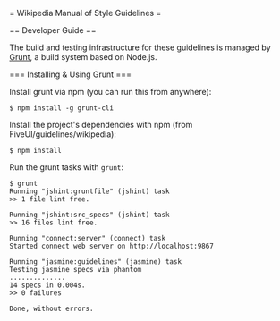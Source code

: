 = Wikipedia Manual of Style Guidelines =

== Developer Guide ==

The build and testing infrastructure for these guidelines is managed
by [Grunt](http://gruntjs.com), a build system based on Node.js.

=== Installing & Using Grunt ===

Install grunt via npm (you can run this from anywhere):

    $ npm install -g grunt-cli

Install the project's dependencies with npm (from FiveUI/guidelines/wikipedia):

    $ npm install

Run the grunt tasks with `grunt`:

    $ grunt
    Running "jshint:gruntfile" (jshint) task
    >> 1 file lint free.
    
    Running "jshint:src_specs" (jshint) task
    >> 16 files lint free.
    
    Running "connect:server" (connect) task
    Started connect web server on http://localhost:9867
    
    Running "jasmine:guidelines" (jasmine) task
    Testing jasmine specs via phantom
    ..............
    14 specs in 0.004s.
    >> 0 failures
    
    Done, without errors.


